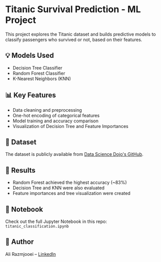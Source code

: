 # Titanic Survival Prediction - ML Project

This project explores the Titanic dataset and builds predictive models to classify passengers who survived or not, based on their features.

## 💡 Models Used
- Decision Tree Classifier
- Random Forest Classifier
- K-Nearest Neighbors (KNN)

## 📊 Key Features
- Data cleaning and preprocessing
- One-hot encoding of categorical features
- Model training and accuracy comparison
- Visualization of Decision Tree and Feature Importances

## 📁 Dataset
The dataset is publicly available from [Data Science Dojo's GitHub](https://github.com/datasciencedojo/datasets/blob/master/titanic.csv).

## 📌 Results
- Random Forest achieved the highest accuracy (~83%)
- Decision Tree and KNN were also evaluated
- Feature importances and tree visualization were created

## 📎 Notebook
Check out the full Jupyter Notebook in this repo: `titanic_classification.ipynb`

## 🔗 Author
Ali Razmjooei – [LinkedIn](https://www.linkedin.com/in/ali-razmjooei-8760b7208/)
